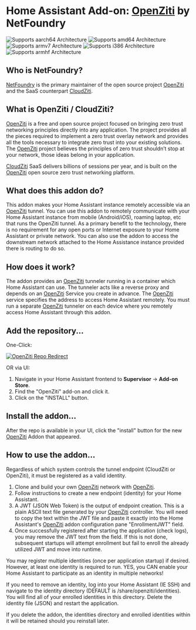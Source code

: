 # Home Assistant Add-on: [OpenZiti](https://github.com/openziti) by NetFoundry

![Supports aarch64 Architecture][aarch64-shield]
![Supports amd64 Architecture][amd64-shield]
![Supports armv7 Architecture][armv7-shield]
![Supports i386 Architecture][i386-shield]
![Supports armhf Architecture][armhf-shield]

## Who is NetFoundry?

[NetFoundry](https://netfoundry.io) is the primary maintainer of the open source project [OpenZiti](https://github.com/openziti) and the SaaS counterpart [CloudZiti](https://nfconsole.io).

## What is OpenZiti / CloudZiti?

[OpenZiti](https://github.com/openziti) is a free and open source project focused on bringing zero trust networking principles directly into any application. The project provides all the pieces required to implement a zero trust overlay network and provides all the tools necessary to integrate zero trust into your existing solutions. The [OpenZiti](https://github.com/openziti) project believes the principles of zero trust shouldn’t stop at your network, those ideas belong in your application.

[CloudZiti](https://nfconsole.io) SaaS delivers billions of sessions per year, and is built on the [OpenZiti](https://github.com/openziti) open source zero trust networking platform.

## What does this addon do?

This addon makes your Home Assistant instance remotely accessible via an [OpenZiti](https://github.com/openziti) tunnel. You can use this addon to remotely communicate with your Home Assistant instance from mobile (Android/iOS), roaming laptop, etc that runs the OpenZiti tunnel. As a primary benefit to the technology, there is no requirement for any open ports or Internet exposure to your Home Assistant or private network. You can also use the addon to access the downstream network attached to the Home Assistance instance provided there is routing to do so.

## How does it work?

The addon provides an [OpenZiti](https://github.com/openziti) tunneler running in a container which Home Assistant can use. The tunneler acts like a reverse proxy and depends on an [OpenZiti](https://github.com/openziti) Service you create in advance. The [OpenZiti](https://github.com/openziti) service specifies the address to access Home Assistant remotely. You must run a separate [OpenZiti](https://github.com/openziti) tunneler on each device where you remotely access Home Assistant through this addon.

## Add the repository...

One-Click:

[![OpenZiti Repo Redirect](https://my.home-assistant.io/badges/supervisor_add_addon_repository.svg)](https://my.home-assistant.io/redirect/supervisor_add_addon_repository/?repository_url=https%3A%2F%2Fgithub.com%2FNicFragale%2FHA-NetFoundry)

OR via UI:

1. Navigate in your Home Assistant frontend to **Supervisor** -> **Add-on Store**.
2. Find the "OpenZiti" add-on and click it.
3. Click on the "INSTALL" button.

## Install the addon...

After the repo is available in your UI, click the "install" button for the new [OpenZiti](https://github.com/openziti) Addon that appeared.

## How to use the addon...

Regardless of which system controls the tunnel endpoint (CloudZiti or OpenZiti), it must be registered as a valid identity.

1. Clone and build your own [OpenZiti](https://github.com/openziti) network with [OpenZiti](https://github.com/openziti).
2. Follow instructions to create a new endpoint (identity) for your Home Assistant.
3. A JWT (JSON Web Token) is the output of endpoint creation. This is a plain ASCII text file generated by your [OpenZiti](https://github.com/openziti) controller. You will need to copy the text within the JWT file and paste it exactly into the Home Assistant's [OpenZiti](https://github.com/openziti) addon configuration pane "EnrollmentJWT" field.
4. Once successfully registered after starting the application (check logs), you may remove the JWT text from the field. If this is not done, subsequent startups will attempt enrollment but fail to enroll the already utilized JWT and move into runtime.

You may register multiple identities (once per application startup) if desired. However, at least one identity is required to run. YES, you CAN enable your Home Assistant to participate as an identity in multiple networks!

If you need to remove an identity, log into your Home Assistant (IE SSH) and navigate to the identity directory (DEFAULT is /share/openziti/identities). You will find all of your enrolled identities in this directory. Delete the identity file (JSON) and restart the application.

If you delete the addon, the identities directory and enrolled identities within it will be retained should you reinstall later.

[aarch64-shield]: https://img.shields.io/badge/aarch64-yes-green.svg
[amd64-shield]: https://img.shields.io/badge/amd64-yes-green.svg
[armhf-shield]: https://img.shields.io/badge/armhf-yes-green.svg
[armv7-shield]: https://img.shields.io/badge/armv7-yes-green.svg
[i386-shield]: https://img.shields.io/badge/i386-yes-green.svg
